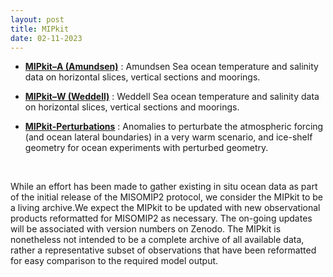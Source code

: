 ```yaml
---
layout: post
title: MIPkit
date: 02-11-2023
---
```


* [**MIPkit–A (Amundsen)**](misomip2_MIPkitA_README.md) : Amundsen Sea ocean temperature and salinity data on horizontal slices, vertical sections and moorings.

* [**MIPkit–W (Weddell)**](misomip2_MIPkitW_README.md) : Weddell Sea ocean temperature and salinity data on horizontal slices, vertical sections and moorings.

* [**MIPkit-Perturbations**](misomip2_MIPkit-Perturbations_README.md) : Anomalies to perturbate the atmospheric forcing (and ocean lateral boundaries) in a very warm scenario, and ice-shelf geometry for ocean experiments with perturbed geometry.

<br>

While an effort has been made to gather existing in situ ocean data as part of the initial release of the MISOMIP2 protocol, we consider the MIPkit to be a living archive.We expect the MIPkit to be updated with new observational products reformatted for MISOMIP2 as necessary. The on-going updates will be associated with version numbers on Zenodo. The MIPkit is nonetheless not intended to be a complete archive of all available data, rather a representative subset of observations that have been reformatted for easy comparison to the required model output.
